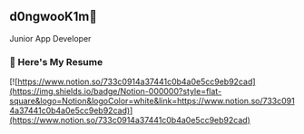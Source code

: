 ## d0ngwooK1m🐌

Junior App Developer


### 📜 Here's My Resume

[![https://www.notion.so/733c0914a37441c0b4a0e5cc9eb92cad](https://img.shields.io/badge/Notion-000000?style=flat-square&logo=Notion&logoColor=white&link=https://www.notion.so/733c0914a37441c0b4a0e5cc9eb92cad)](https://www.notion.so/733c0914a37441c0b4a0e5cc9eb92cad)
